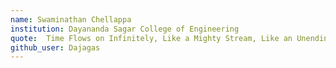 ```yaml
---
name: Swaminathan Chellappa
institution: Dayananda Sagar College of Engineering 
quote:  Time Flows on Infinitely, Like a Mighty Stream, Like an Unending Dream.
github_user: Dajagas
---
```

